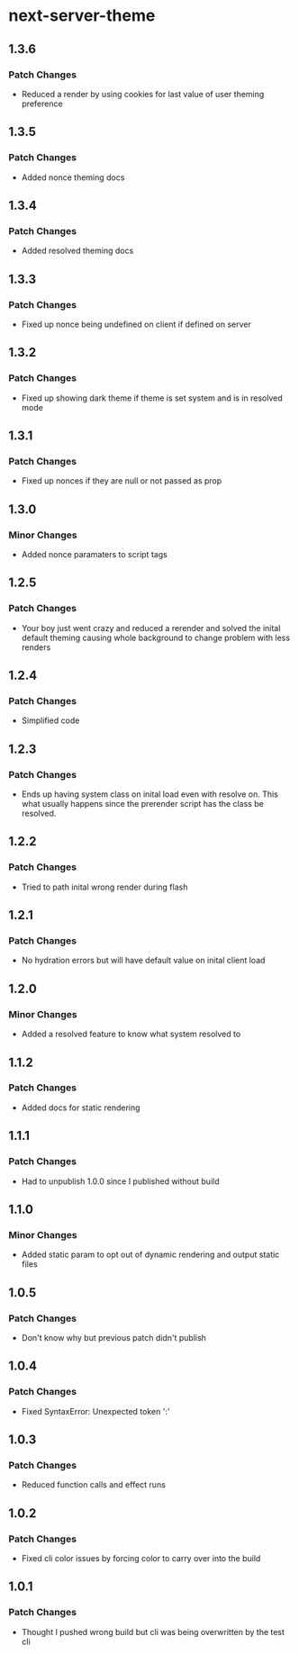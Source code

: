 # next-server-theme

## 1.3.6

### Patch Changes

-   Reduced a render by using cookies for last value of user theming preference

## 1.3.5

### Patch Changes

-   Added nonce theming docs

## 1.3.4

### Patch Changes

-   Added resolved theming docs

## 1.3.3

### Patch Changes

-   Fixed up nonce being undefined on client if defined on server

## 1.3.2

### Patch Changes

-   Fixed up showing dark theme if theme is set system and is in resolved mode

## 1.3.1

### Patch Changes

-   Fixed up nonces if they are null or not passed as prop

## 1.3.0

### Minor Changes

-   Added nonce paramaters to script tags

## 1.2.5

### Patch Changes

-   Your boy just went crazy and reduced a rerender and solved the inital default theming causing whole background to change problem with less renders

## 1.2.4

### Patch Changes

-   Simplified code

## 1.2.3

### Patch Changes

-   Ends up having system class on inital load even with resolve on. This what usually happens since the prerender script has the class be resolved.

## 1.2.2

### Patch Changes

-   Tried to path inital wrong render during flash

## 1.2.1

### Patch Changes

-   No hydration errors but will have default value on inital client load

## 1.2.0

### Minor Changes

-   Added a resolved feature to know what system resolved to

## 1.1.2

### Patch Changes

-   Added docs for static rendering

## 1.1.1

### Patch Changes

-   Had to unpublish 1.0.0 since I published without build

## 1.1.0

### Minor Changes

-   Added static param to opt out of dynamic rendering and output static files

## 1.0.5

### Patch Changes

-   Don't know why but previous patch didn't publish

## 1.0.4

### Patch Changes

-   Fixed SyntaxError: Unexpected token ':'

## 1.0.3

### Patch Changes

-   Reduced function calls and effect runs

## 1.0.2

### Patch Changes

-   Fixed cli color issues by forcing color to carry over into the build

## 1.0.1

### Patch Changes

-   Thought I pushed wrong build but cli was being overwritten by the test cli
